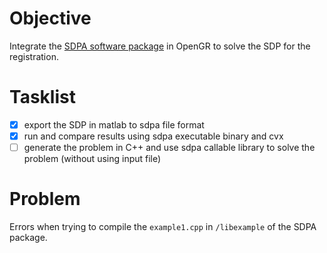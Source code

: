 # Objective
Integrate the [SDPA software package](http://sdpa.sourceforge.net/download.html) in OpenGR to solve the SDP for the registration. 

# Tasklist
- [x] export the SDP in matlab to sdpa file format
- [x] run and compare results using sdpa executable binary and cvx 
- [ ] generate the problem in C++ and use sdpa callable library to solve the problem (without using input file)

# Problem
Errors when trying to compile the `example1.cpp` in `/libexample` of the SDPA package. 

